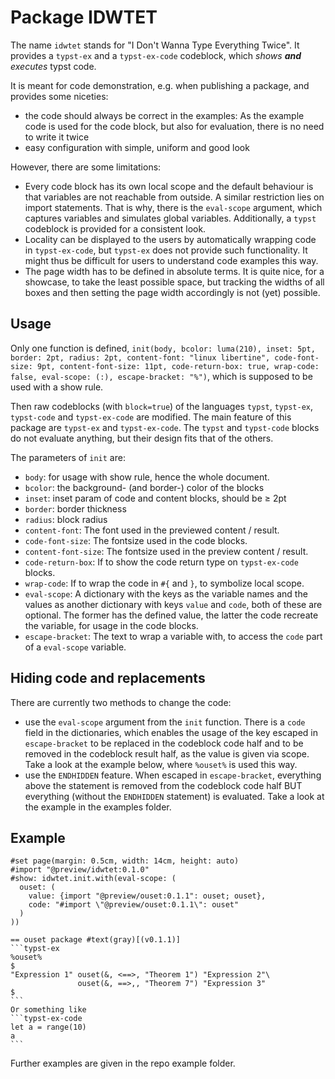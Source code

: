 # Package IDWTET
The name `idwtet` stands for "I Don't Wanna Type Everything Twice". It provides a `typst-ex` and a `typst-ex-code` codeblock, which *shows **and** executes* typst code.

It is meant for code demonstration, e.g. when publishing a package, and provides some niceties:
- the code should always be correct in the examples: As the example code is used for the code block, but also for evaluation, there is no need to write it twice
- easy configuration with simple, uniform and good look

However, there are some limitations:
- Every code block has its own local scope and the default behaviour is that variables are not reachable from outside. A similar restriction lies on import statements. That is why, there is the `eval-scope` argument, which captures variables and simulates global variables. Additionally, a `typst` codeblock is provided for a consistent look.
- Locality can be displayed to the users by automatically wrapping code in `typst-ex-code`, but `typst-ex` does not provide such functionality. It might thus be difficult for users to understand code examples this way.
- The page width has to be defined in absolute terms. It is quite nice, for a showcase, to take the least possible space, but tracking the widths of all boxes and then setting the page width accordingly is not (yet) possible.

## Usage
Only one function is defined,
`init(body, bcolor: luma(210), inset: 5pt, border: 2pt, radius: 2pt, content-font: "linux libertine", code-font-size: 9pt, content-font-size: 11pt, code-return-box: true, wrap-code: false, eval-scope: (:), escape-bracket: "%")`,
which is supposed to be used with a show rule.

Then raw codeblocks (with `block=true`) of the languages `typst`, `typst-ex`, `typst-code` and `typst-ex-code` are modified. The main feature of this package are `typst-ex` and `typst-ex-code`. The `typst` and  `typst-code` blocks do not evaluate anything, but their design fits that of the others.

The parameters of `init` are:
- `body`: for usage with show rule, hence the whole document.
- `bcolor`: the background- (and border-) color of the blocks
- `inset`: inset param of code and content blocks, should be ≥ 2pt
- `border`: border thickness
- `radius`: block radius
- `content-font`: The font used in the previewed content / result.
- `code-font-size`: The fontsize used in the code blocks.
- `content-font-size`: The fontsize used in the preview content / result.
- `code-return-box`: If to show the code return type on `typst-ex-code` blocks.
- `wrap-code`: If to wrap the code in `#{` and `}`, to symbolize local scope.
- `eval-scope`: A dictionary with the keys as the variable names and the values as another dictionary with keys `value` and `code`, both of these are optional. The former has the defined value, the latter the code recreate the variable, for usage in the code blocks.
- `escape-bracket`: The text to wrap a variable with, to access the `code` part of a `eval-scope` variable.

## Hiding code and replacements
There are currently two methods to change the code:
- use the `eval-scope` argument from the `init` function. There is a `code` field in the dictionaries, which enables the usage of the key escaped in `escape-bracket` to be replaced in the codeblock code half and to be removed in the codeblock result half, as the value is given via scope. Take a look at the example below, where `%ouset%` is used this way.
- use the `ENDHIDDEN` feature. When escaped in `escape-bracket`, everything above the statement is removed from the codeblock code half BUT everything (without the `ENDHIDDEN` statement) is evaluated. Take a look at the example in the examples folder.

## Example
````typst
#set page(margin: 0.5cm, width: 14cm, height: auto)
#import "@preview/idwtet:0.1.0"
#show: idwtet.init.with(eval-scope: (
  ouset: (
    value: {import "@preview/ouset:0.1.1": ouset; ouset},
    code: "#import \"@preview/ouset:0.1.1\": ouset"
  )
))

== ouset package #text(gray)[(v0.1.1)]
```typst-ex
%ouset%
$
"Expression 1" ouset(&, <==>, "Theorem 1") "Expression 2"\
               ouset(&, ==>,, "Theorem 7") "Expression 3"
$
```
Or something like
```typst-ex-code
let a = range(10)
a
```
````

Further examples are given in the repo example folder.